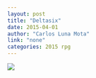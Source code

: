 ```yaml
---
layout: post
title: "Deltasix"
date: 2015-04-01
author: "Carlos Luna Mota"
link: "none"
categories: 2015 rpg
---
```

![]({{site.url}}/2015images/deltasix.jpg)
